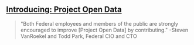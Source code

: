 




## [Introducing: Project Open Data](http://www.whitehouse.gov/blog/2013/05/16/introducing-project-open-data)

> "Both Federal employees and members of the public are strongly encouraged to improve [Project Open Data] by contributing."
-Steven VanRoekel and Todd Park, Federal CIO and CTO 



